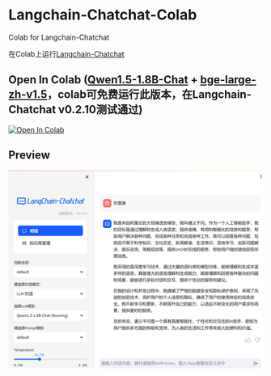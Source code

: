 # Langchain-Chatchat-Colab
Colab for Langchain-Chatchat

在Colab上运行[Langchain-Chatchat](https://github.com/chatchat-space/Langchain-Chatchat)

## Open In Colab  ([Qwen1.5-1.8B-Chat](https://huggingface.co/Qwen/Qwen1.5-1.8B-Chat) + [bge-large-zh-v1.5](https://huggingface.co/BAAI/bge-large-zh-v1.5)，colab可免费运行此版本，在Langchain-Chatchat v0.2.10测试通过)
[![Open In Colab](https://colab.research.google.com/assets/colab-badge.svg)](https://colab.research.google.com/github/cwyalpha/Langchain-Chatchat-Colab/blob/main/Langchain_chatchat_Qwen1_5_1_8B_colab.ipynb)  


## Preview

![web-preview](preview.png)
